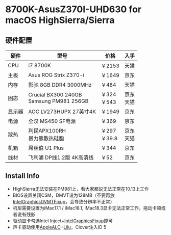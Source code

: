 # 8700K-AsusZ370I-UHD630 for macOS HighSierra/Sierra
## 硬件配置
| 硬件 | 型号 | 价格 | 入手 |
| --- | --- | --- | --- |
| CPU | i7 8700K | ￥2153 | 天猫 |
| 主板 | Asus ROG Strix Z370-i | ￥1649 | 京东 |
| 内存 | 影驰 8GB DDR4 3000MHz | ￥484 | 天猫 |
| 固态 | Crucial BX300 240GB<br>Samsung PM981 256GB | ￥324<br>￥543 | 京东<br>天猫 |
| 显示器 | AOC LV273HUPX 27英寸4K | ￥1949 | 京东 |
| 电源 | 全汉 MS450 SF电源 | ￥369 | 京东 |
| 散热 | 利民APX100RH<br>暴力熊散热硅脂 | ￥297<br>￥39.8 | 京东<br>天猫 |
| 机箱 | 屌丝伯 U1 Plus | ￥344 | 京东 |
| 线材 | 飞利浦 DP线1.2版 4K高清线 | ￥52 | 京东 |

## Install Info
* HighSierra无法安装在PM981上，看大家都说无法正常在10.13上工作
* BIOS设置关闭CSM，DMVT设为128MB（不要再放[IntelGraphicsDVMTFixup](https://github.com/BarbaraPalvin/IntelGraphicsDVMTFixup)，会导致分辨率不正常）
* 机型需要设置为iMac17.1 / iMac18.1, iMac18.3显卡无法正常工作，拖动卡顿或者说有残影
* 驱动显卡勾选Intel Inject+[IntelGraphicsFixup](https://github.com/lvs1974/IntelGraphicsFixup)即可
* 声卡驱动使用[AppleALC](https://github.com/vit9696/AppleALC)+[Lilu](https://github.com/vit9696/Lilu)，Clover注入ID 5




